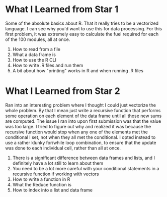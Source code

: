 # What I Learned from Star 1
Some of the absolute basics about R. That it really tries to be a vectorized
language. I can see why you'd want to use this for data processing. For this
first problem, it was extremely easy to calculate the fuel required for each 
of the 100 modules, all at once. 
1. How to read from a file
2. What a data frame is
3. How to use the R CLI
4. How to write .R files and run them 
5. A bit about how "printing" works in R and when running .R files

# What I Learned from Star 2
Ran into an interesting problem where I thought I could just vectorize the 
whole problem. By that I mean just write a recursive function that performs
some operation on each element of the data frame until all those new sums
are computed. The issue I ran into upon first submission was that the value
was too large. I tried to figure out why and realized it was because the 
recursive function would stop when any one of the elements met the conditional
I set, not when they all met the conditional. 
I opted instead to use a rather klunky for/while loop combination, to ensure
that the update was done to each individual cell, rather than all at once.
1. There is a significant difference between data frames and lists, and I 
definitely have a lot still to learn about them
2. You need to be a lot more careful with your conditional statements in a
recursive function if working with vectors
3. How to write a function in R
4. What the Reduce function is
5. How to index into a list and data frame
